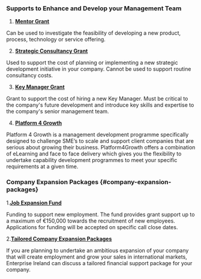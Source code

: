### Supports to Enhance and Develop your Management Team

1. [**Mentor Grant**](http://www.enterprise-ireland.com/en/Funding-Supports/Company/Esetablish-SME-Funding/Mentor-Grant.shortcut.html)

  Can be used to investigate the feasibility of developing a new product, process, technology or service offering.

2. [**Strategic Consultancy Grant**](http://www.enterprise-ireland.com/en/Funding-Supports/Company/Esetablish-SME-Funding/Strategic-Consultancy-Grant.html)

  Used to support the cost of planning or implementing a new strategic development initiative in your company. Cannot be used to support routine consultancy costs.

3. [**Key Manager Grant**](http://www.enterprise-ireland.com/en/Funding-Supports/Company/Esetablish-SME-Funding/Key-Manager.html)

  Grant to support the cost of hiring a new Key Manager. Must be critical to the company's future development and introduce key skills and expertise to the company's senior management team.

4. [**Platform 4 Growth**](http://www.enterprise-ireland.com/EI_Corporate/en/Management/Leadership-and-Management-Development/Platform4Growth-Programme.html)

  Platform 4 Growth is a management development programme specifically designed to challenge SME’s to scale and support client companies that are serious about growing their business. Platform4Growth offers a combination of eLearning and face to face delivery which gives you the flexibility to undertake capability development programmes to meet your specific requirements at a given time.

  ### Company Expansion Packages {#company-expansion-packages}

  1.[**Job Expansion Fund**](http://www.enterprise-ireland.com/en/funding-supports/Company/Esetablish-SME-Funding/Job-Expansion-Fund-max-%E2%82%AC150,000-.html)

  Funding to support new employment. The fund provides grant support up to a maximum of €150,000 towards the recruitment of new employees. Applications for funding will be accepted on specific call close dates.

  2.[**Tailored Company Expansion Packages**](http://www.enterprise-ireland.com/en/Funding-Supports/Company/Esetablish-SME-Funding/Tailored-Company-Expansion-Packages-.html)

  If you are planning to undertake an ambitious expansion of your company that will create employment and grow your sales in international markets, Enterprise Ireland can discuss a tailored financial support package for your company.


